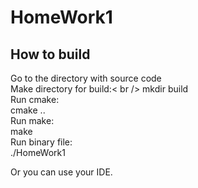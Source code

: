 # HomeWork1

## How to build

Go to the directory with source code <br />
Make directory for build:< br />
    mkdir build <br />
Run cmake: <br /> 
    cmake .. <br />
Run make: <br />
    make <br />
Run binary file: <br />
    ./HomeWork1 <br />

Or you can use your IDE. <br />
